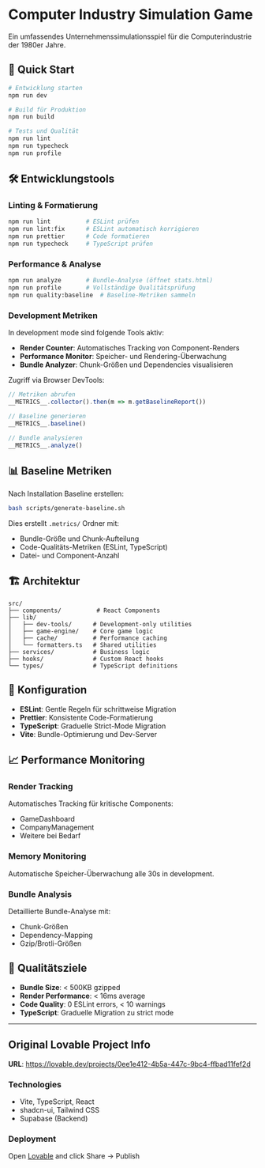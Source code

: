 # Computer Industry Simulation Game

Ein umfassendes Unternehmenssimulationsspiel für die Computerindustrie der 1980er Jahre.

## 🚀 Quick Start

```bash
# Entwicklung starten
npm run dev

# Build für Produktion
npm run build

# Tests und Qualität
npm run lint
npm run typecheck
npm run profile
```

## 🛠️ Entwicklungstools

### Linting & Formatierung
```bash
npm run lint          # ESLint prüfen
npm run lint:fix      # ESLint automatisch korrigieren
npm run prettier      # Code formatieren
npm run typecheck     # TypeScript prüfen
```

### Performance & Analyse
```bash
npm run analyze       # Bundle-Analyse (öffnet stats.html)
npm run profile       # Vollständige Qualitätsprüfung
npm run quality:baseline  # Baseline-Metriken sammeln
```

### Development Metriken

In development mode sind folgende Tools aktiv:

- **Render Counter**: Automatisches Tracking von Component-Renders
- **Performance Monitor**: Speicher- und Rendering-Überwachung  
- **Bundle Analyzer**: Chunk-Größen und Dependencies visualisieren

Zugriff via Browser DevTools:
```javascript
// Metriken abrufen
__METRICS__.collector().then(m => m.getBaselineReport())

// Baseline generieren
__METRICS__.baseline()

// Bundle analysieren  
__METRICS__.analyze()
```

## 📊 Baseline Metriken

Nach Installation Baseline erstellen:
```bash
bash scripts/generate-baseline.sh
```

Dies erstellt `.metrics/` Ordner mit:
- Bundle-Größe und Chunk-Aufteilung
- Code-Qualitäts-Metriken (ESLint, TypeScript)
- Datei- und Component-Anzahl

## 🏗️ Architektur

```
src/
├── components/          # React Components
├── lib/
│   ├── dev-tools/      # Development-only utilities
│   ├── game-engine/    # Core game logic
│   ├── cache/          # Performance caching
│   └── formatters.ts   # Shared utilities
├── services/           # Business logic
├── hooks/              # Custom React hooks  
└── types/              # TypeScript definitions
```

## 🔧 Konfiguration

- **ESLint**: Gentle Regeln für schrittweise Migration
- **Prettier**: Konsistente Code-Formatierung
- **TypeScript**: Graduelle Strict-Mode Migration
- **Vite**: Bundle-Optimierung und Dev-Server

## 📈 Performance Monitoring

### Render Tracking
Automatisches Tracking für kritische Components:
- GameDashboard
- CompanyManagement  
- Weitere bei Bedarf

### Memory Monitoring
Automatische Speicher-Überwachung alle 30s in development.

### Bundle Analysis
Detaillierte Bundle-Analyse mit:
- Chunk-Größen
- Dependency-Mapping
- Gzip/Brotli-Größen

## 🎯 Qualitätsziele

- **Bundle Size**: < 500KB gzipped
- **Render Performance**: < 16ms average
- **Code Quality**: 0 ESLint errors, < 10 warnings
- **TypeScript**: Graduelle Migration zu strict mode

---

## Original Lovable Project Info

**URL**: https://lovable.dev/projects/0ee1e412-4b5a-447c-9bc4-ffbad11fef2d

### Technologies
- Vite, TypeScript, React
- shadcn-ui, Tailwind CSS  
- Supabase (Backend)

### Deployment
Open [Lovable](https://lovable.dev/projects/0ee1e412-4b5a-447c-9bc4-ffbad11fef2d) and click Share → Publish
